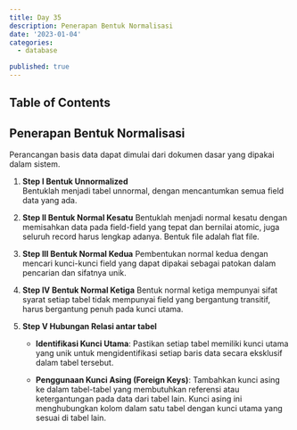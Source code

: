 ```yaml
---
title: Day 35
description: Penerapan Bentuk Normalisasi
date: '2023-01-04'
categories:
  - database

published: true
---
```


## Table of Contents

## Penerapan Bentuk Normalisasi

Perancangan basis data dapat dimulai dari dokumen dasar yang dipakai dalam sistem.

1. **Step I Bentuk Unnormalized**  
   Bentuklah menjadi tabel unnormal, dengan mencantumkan semua field data yang ada.

2. **Step II Bentuk Normal Kesatu**
   Bentuklah menjadi normal kesatu dengan memisahkan data pada field-field yang tepat dan bernilai atomic, juga seluruh record harus lengkap adanya. Bentuk file adalah flat file.
3. **Step III Bentuk Normal Kedua**
   Pembentukan normal kedua dengan mencari kunci-kunci field yang dapat dipakai sebagai patokan dalam pencarian dan sifatnya unik.
4. **Step IV Bentuk Normal Ketiga**
   Bentuk normal ketiga mempunyai sifat syarat setiap tabel tidak mempunyai field yang bergantung transitif, harus bergantung penuh pada kunci utama.
5. **Step V Hubungan Relasi antar tabel**

   - **Identifikasi Kunci Utama**: Pastikan setiap tabel memiliki kunci utama yang unik untuk mengidentifikasi setiap baris data secara eksklusif dalam tabel tersebut.

   - **Penggunaan Kunci Asing (Foreign Keys)**: Tambahkan kunci asing ke dalam tabel-tabel yang membutuhkan referensi atau ketergantungan pada data dari tabel lain. Kunci asing ini menghubungkan kolom dalam satu tabel dengan kunci utama yang sesuai di tabel lain.
